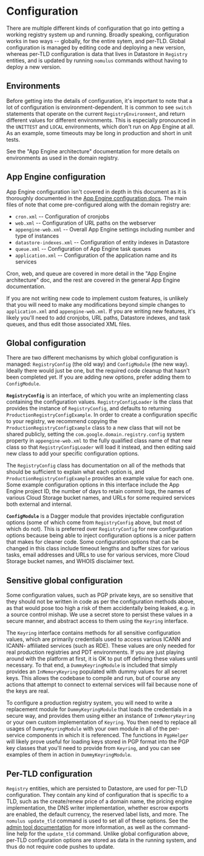 # Configuration

There are multiple different kinds of configuration that go into getting a
working registry system up and running. Broadly speaking, configuration works in
two ways -- globally, for the entire sytem, and per-TLD. Global configuration is
managed by editing code and deploying a new version, whereas per-TLD
configuration is data that lives in Datastore in `Registry` entities, and is
updated by running `nomulus` commands without having to deploy a new
version.

## Environments

Before getting into the details of configuration, it's important to note that a
lot of configuration is environment-dependent. It is common to see `switch`
statements that operate on the current `RegistryEnvironment`, and return
different values for different environments. This is especially pronounced in
the `UNITTEST` and `LOCAL` environments, which don't run on App Engine at all.
As an example, some timeouts may be long in production and short in unit tests.

See the "App Engine architecture" documentation for more details on environments
as used in the domain registry.

## App Engine configuration

App Engine configuration isn't covered in depth in this document as it is
thoroughly documented in the [App Engine configuration docs][app-engine-config].
The main files of note that come pre-configured along with the domain registry
are:

*   `cron.xml` -- Configuration of cronjobs
*   `web.xml` -- Configuration of URL paths on the webserver
*   `appengine-web.xml` -- Overall App Engine settings including number and type
    of instances
*   `datastore-indexes.xml` -- Configuration of entity indexes in Datastore
*   `queue.xml` -- Configuration of App Engine task queues
*   `application.xml` -- Configuration of the application name and its services

Cron, web, and queue are covered in more detail in the "App Engine architecture"
doc, and the rest are covered in the general App Engine documentation.

If you are not writing new code to implement custom features, is unlikely that
you will need to make any modifications beyond simple changes to
`application.xml` and `appengine-web.xml`. If you are writing new features, it's
likely you'll need to add cronjobs, URL paths, Datastore indexes, and task
queues, and thus edit those associated XML files.

## Global configuration

There are two different mechanisms by which global configuration is managed:
`RegistryConfig` (the old way) and `ConfigModule` (the new way). Ideally there
would just be one, but the required code cleanup that hasn't been completed yet.
If you are adding new options, prefer adding them to `ConfigModule`.

**`RegistryConfig`** is an interface, of which you write an implementing class
containing the configuration values. `RegistryConfigLoader` is the class that
provides the instance of `RegistryConfig`, and defaults to returning
`ProductionRegistryConfigExample`. In order to create a configuration specific
to your registry, we recommend copying the `ProductionRegistryConfigExample`
class to a new class that will not be shared publicly, setting the
`com.google.domain.registry.config` system property in `appengine-web.xml` to
the fully qualified class name of that new class so that `RegistryConfigLoader`
will load it instead, and then editing said new class to add your specific
configuration options.

The `RegistryConfig` class has documentation on all of the methods that should
be sufficient to explain what each option is, and
`ProductionRegistryConfigExample` provides an example value for each one. Some
example configuration options in this interface include the App Engine project
ID, the number of days to retain commit logs, the names of various Cloud Storage
bucket names, and URLs for some required services both external and internal.

**`ConfigModule`** is a Dagger module that provides injectable configuration
options (some of which come from `RegistryConfig` above, but most of which do
not). This is preferred over `RegistryConfig` for new configuration options
because being able to inject configuration options is a nicer pattern that makes
for cleaner code. Some configuration options that can be changed in this class
include timeout lengths and buffer sizes for various tasks, email addresses and
URLs to use for various services, more Cloud Storage bucket names, and WHOIS
disclaimer text.

## Sensitive global configuration

Some configuration values, such as PGP private keys, are so sensitive that they
should not be written in code as per the configuration methods above, as that
would pose too high a risk of them accidentally being leaked, e.g. in a source
control mishap. We use a secret store to persist these values in a secure
manner, and abstract access to them using the `Keyring` interface.

The `Keyring` interface contains methods for all sensitive configuration values,
which are primarily credentials used to access various ICANN and ICANN-
affiliated services (such as RDE). These values are only needed for real
production registries and PDT environments. If you are just playing around with
the platform at first, it is OK to put off defining these values until
necessary. To that end, a `DummyKeyringModule` is included that simply provides
an `InMemoryKeyring` populated with dummy values for all secret keys. This
allows the codebase to compile and run, but of course any actions that attempt
to connect to external services will fail because none of the keys are real.

To configure a production registry system, you will need to write a replacement
module for `DummyKeyringModule` that loads the credentials in a secure way, and
provides them using either an instance of `InMemoryKeyring` or your own custom
implementation of `Keyring`. You then need to replace all usages of
`DummyKeyringModule` with your own module in all of the per-service components
in which it is referenced. The functions in `PgpHelper` will likely prove useful
for loading keys stored in PGP format into the PGP key classes that you'll need
to provide from `Keyring`, and you can see examples of them in action in
`DummyKeyringModule`.

## Per-TLD configuration

`Registry` entities, which are persisted to Datastore, are used for per-TLD
configuration. They contain any kind of configuration that is specific to a TLD,
such as the create/renew price of a domain name, the pricing engine
implementation, the DNS writer implementation, whether escrow exports are
enabled, the default currency, the reserved label lists, and more. The
`nomulus update_tld` command is used to set all of these options. See
the [admin tool documentation](./admin-tool.md) for more information, as well as
the command-line help for the `update_tld` command. Unlike global configuration
above, per-TLD configuration options are stored as data in the running system,
and thus do not require code pushes to update.

[app-engine-config]: https://cloud.google.com/appengine/docs/java/configuration-files
